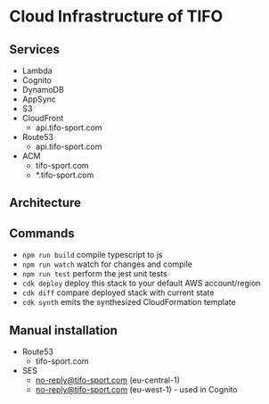 # Cloud Infrastructure of TIFO

## Services

- Lambda
- Cognito
- DynamoDB
- AppSync
- S3
- CloudFront
  - api.tifo-sport.com
- Route53
  - api.tifo-sport.com
- ACM
  - tifo-sport.com
  - \*.tifo-sport.com

## Architecture

## Commands

- `npm run build` compile typescript to js
- `npm run watch` watch for changes and compile
- `npm run test` perform the jest unit tests
- `cdk deploy` deploy this stack to your default AWS account/region
- `cdk diff` compare deployed stack with current state
- `cdk synth` emits the synthesized CloudFormation template

## Manual installation

- Route53
  - tifo-sport.com
- SES
  - no-reply@tifo-sport.com (eu-central-1)
  - no-reply@tifo-sport.com (eu-west-1) - used in Cognito

